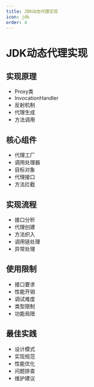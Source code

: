 ```yaml
---
title: JDK动态代理实现
icon: jdk
order: 4
---
```


# JDK动态代理实现

## 实现原理
- Proxy类
- InvocationHandler
- 反射机制
- 代理生成
- 方法调用

## 核心组件
- 代理工厂
- 调用处理器
- 目标对象
- 代理接口
- 方法拦截

## 实现流程
- 接口分析
- 代理创建
- 方法织入
- 调用链处理
- 异常处理

## 使用限制
- 接口要求
- 性能开销
- 调试难度
- 类型限制
- 功能局限

## 最佳实践
- 设计模式
- 实现规范
- 性能优化
- 问题排查
- 维护建议
